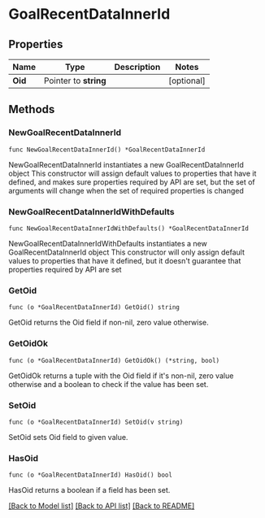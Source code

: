 # GoalRecentDataInnerId

## Properties

Name | Type | Description | Notes
------------ | ------------- | ------------- | -------------
**Oid** | Pointer to **string** |  | [optional] 

## Methods

### NewGoalRecentDataInnerId

`func NewGoalRecentDataInnerId() *GoalRecentDataInnerId`

NewGoalRecentDataInnerId instantiates a new GoalRecentDataInnerId object
This constructor will assign default values to properties that have it defined,
and makes sure properties required by API are set, but the set of arguments
will change when the set of required properties is changed

### NewGoalRecentDataInnerIdWithDefaults

`func NewGoalRecentDataInnerIdWithDefaults() *GoalRecentDataInnerId`

NewGoalRecentDataInnerIdWithDefaults instantiates a new GoalRecentDataInnerId object
This constructor will only assign default values to properties that have it defined,
but it doesn't guarantee that properties required by API are set

### GetOid

`func (o *GoalRecentDataInnerId) GetOid() string`

GetOid returns the Oid field if non-nil, zero value otherwise.

### GetOidOk

`func (o *GoalRecentDataInnerId) GetOidOk() (*string, bool)`

GetOidOk returns a tuple with the Oid field if it's non-nil, zero value otherwise
and a boolean to check if the value has been set.

### SetOid

`func (o *GoalRecentDataInnerId) SetOid(v string)`

SetOid sets Oid field to given value.

### HasOid

`func (o *GoalRecentDataInnerId) HasOid() bool`

HasOid returns a boolean if a field has been set.


[[Back to Model list]](../README.md#documentation-for-models) [[Back to API list]](../README.md#documentation-for-api-endpoints) [[Back to README]](../README.md)


